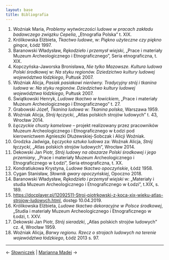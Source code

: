 ```yaml
---
layout: base
title: Bibliografia
---
```


1. Woźniak Maria, *Problemy wytwórczości ludowe w pracach zakładu badawczego związku Cepelia*, „Etnografia Polska” t. XIX.
2. Królikowska Elżbieta, *Tkactwo ludowe*, w: *Piękno użyteczne czy piękno ginące*, Łódź 1997.
3. Baranowski Władysław, *Rękodzieło i przemysł wiejski*, „Prace i materiały Muzeum Archeologicznego i Etnograficznego”, Seria etnograficzna, t. XIX.
4. Kopczyńska-Jaworska Bronisława, *Nie tylko Mazowsze. Kultura ludowa Polski środkowej* w: *Na styku regionów. Dziedzictwo kultury ludowej województwa łódzkiego*, Pułtusk 2007.
5. Woźniak Alicja, *Pasiak pasiakowi nierówny. Tradycyjny strój i tkanina ludowa* w: *Na styku regionów. Dziedzictwo kultury ludowej województwa łódzkiego*, Pułtusk 2007.
6. Świątkowski Henryk, *Ludowe tkactwo w łowickiem*, „Prace i materiały Muzeum  Archeologicznego i Etnograficznego” t. 27.
7. Grabowski Józef, *Tkanina ludowa* w:  *Tkanina polska*, Warszawa 1959.
8. Woźniak Alicja, *Strój łęczycki*, „Atlas polskich strojów ludowych” t. 43, Wrocław 2014.
9. *Łęczyckie chusty kamelowe* – projekt realizowany przez pracowników Muzeum Archeologicznego i Etnograficznego w Łodzi pod kierownictwem Agnieszki Dłużewskiej-Sobczak i Alicji Woźniak.
10. Grodzka Jadwiga, *Łęczycka sztuka ludowa* za: Woźnak Alicja, *Strój łęczycki*, „Atlas polskich strojów ludowych”, Wrocław 2014.
11. Dekowski Jan Piotr, *Strój ludowy na obszarze Polski środkowej i jego przemiany*, „Prace i materiały Muzeum Archeologicznego i Etnograficznego w Łodzi”, Seria etnograficzna, t. XX.
12. Kondratiukowa Krystyna, *Ludowe tkactwo opoczyńskie*, Łódź 1958.
13. Cygan Stanisław, *Słownik gwary opoczyńskiej*, Opoczno 2018.
14. Baranowski Władysław, *Rękodzieło i przemysł wiejski* w: „Materiały i studia Muzeum Archeologicznego i Etnograficznego w Łodzi”, t.XIX, s. 189.
15. <https://docplayer.pl/12092511-Stroj-piotrkowski-z-koca-xix-wieku-atlas-strojow-ludowych.html>, dostęp 10.04.2019.
16. Królikowska Elżbieta, *Ludowe tkactwo dekoracyjne w Polsce środkowej*, „Studia i materiały Muzeum Archeologicznego i Etnograficznego w Łodzi, t. XXV.
17. Dekowski Jan Piotr, *Strój sieradzki*, „Atlas polskich strojów ludowych” cz. 4, Wrocław 1959.
18. Woźniak Alicja, *Barwy regionu. Rzecz o strojach ludowych na terenie województwa łódzkiego*, Łódź 2013 s. 97.

---

← [Słowniczek](/slowniczek/#main) | [Marianna Madej](/marianna-madej/#main) →